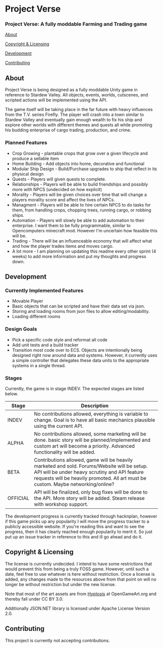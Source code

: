 # Project Verse

### Project Verse: A fully moddable Farming and Trading game

[About](#about)  

[Copyright & Licensing](#copyright--licensing)

[Development](#Development)

[Contributing](#contributing)  

## About

Project Verse is being designed as a fully moddable Unity game in
reference to Stardew Valley. All objects, events, worlds, cutscenes, and
scripted actions will be implemented using the API. 

The game itself will be taking place in the far future with heavy influences from the T.V. series Firefly.
The player will crash into a town similar to Stardew Valley and eventually gain enough wealth to fix his ship
and explore other worlds with different themes and quests all while promoting his budding enterprise of cargo
trading, production, and crime.


### Planned Features
* Crop Growing - plantable crops that grow over a given lifecycle and produce a sellable item
* Home Building - Add objects into home, decorative and functional
* Modular Ship Design - Build/Purchase upgrades to ship that reflect in its physical design
* Quests - Players will given quests to complete.
* Relationships - Players will be able to build friendships and possibly more with NPCS (undecided on how explicit)
* Morality - Players will be given choices over time that will change a players morality score and affect the lives of NPCs.
* Managment - Players will be able to hire certain NPCS to do tasks for them, from handling crops, chopping trees, running cargo, or robbing ships.
* Automation - Players will slowly be able to add automation to their enterprise. I want them to be fully programmable, similar to Opencomputers minecraft mod. However I'm uncertain how feasible this will be.
* Trading - There will be an influenceable economy that will affect what and how the player trades items and moves cargo.
* A lot more - I am planning on updating this readme every other sprint (4 weeks) to add more information and put my thoughts and progress down.



## Development

### Currently Implemented Features
* Movable Player
* Basic objects that can be scripted and have their data set via json.
* Storing and loading rooms from json files to allow editing/modability.
* Loading different rooms


### Design Goals
* Pick a specific code style and reformat all code
* Add unit tests and a build tracker
* Transition most code over to ECS. Objects are intentionally being designed right now around data and systems. However,
it currently uses a simple controller that delegates these data units to the appropriate systems in a single thread.


### Stages

Currently, the game is in stage INDEV. The expected stages are listed below.

Stage    | Description 
-------- | -------------
INDEV    | No contributions allowed, everything is variable to change. Goal is to have all basic mechanics plausible using the current API.
ALPHA    | No contributions allowed, some marketing will be done. basic story will be planned/implemented and custom art will become a priority. Advanced functionality will be added.
BETA     | Contributions allowed, game will be heavily marketed and sold. Forums/Website will be setup. API will be under heavy scrutiny and API feature requests will be heavily promoted. All art must be custom. Maybe networking/online?
OFFICIAL | API will be finalized, only bug fixes will be done to the API. More story will be added. Steam release with workshop support.

The development progress is currently tracked through hacknplan, however if this game picks up any popularity I will move
the progress tracker to a publicly accessible website. If you're reading this and want to see the progress, then it has
clearly reached enough popularity to merit it. So just put up an issue tracker in reference to this and ill go ahead and do it.


## Copyright & Licensing

The license is currently undecided. I intend to have some restrictions that would prevent this from being a truly FOSS game. 
However, until such a date, feel free to use whatever is here without restriction. Once a license is added, any changes made
to the resources above from that point on will no longer be without restriction but under the new license.

Note that most of the art assets are from [Hyptosis](https://opengameart.org/content/lots-of-free-2d-tiles-and-sprites-by-hyptosis) at OpenGameArt.org and thereby fall under CC BY 3.0. 


Additionally JSON.NET library is licensed under Apache License Version 2.0.


## Contributing

This project is currently not accepting contributions.



